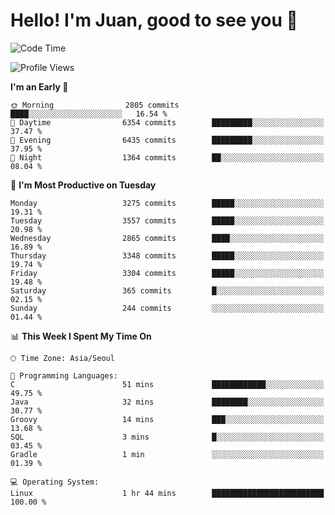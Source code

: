 # Hello! I'm Juan, good to see you 👋

<!--
**Y-k-Y/Y-k-Y** is a ✨ _special_ ✨ repository because its `README.md` (this file) appears on your GitHub profile.

Here are some ideas to get you started:

- 🔭 I’m currently working on ...
- 🌱 I’m currently learning ...
- 👯 I’m looking to collaborate on ...
- 🤔 I’m looking for help with ...
- 💬 Ask me about ...
- 📫 How to reach me: ...
- 😄 Pronouns: ...
- ⚡ Fun fact: ...
-->
<!--
![Profile views](https://gpvc.arturio.dev/Y-k-Y)

[![Omid Nikrah StackOverflow](https://github-readme-stackoverflow.vercel.app/?userID=9517076)](https://stackoverflow.com/users/9517076/i-have-10-fingers)
-->

<!--START_SECTION:waka-->
![Code Time](http://img.shields.io/badge/Code%20Time-1%2C751%20hrs%2015%20mins-blue)

![Profile Views](http://img.shields.io/badge/Profile%20Views-0-blue)

**I'm an Early 🐤** 

```text
🌞 Morning                2805 commits        ████░░░░░░░░░░░░░░░░░░░░░   16.54 % 
🌆 Daytime                6354 commits        █████████░░░░░░░░░░░░░░░░   37.47 % 
🌃 Evening                6435 commits        █████████░░░░░░░░░░░░░░░░   37.95 % 
🌙 Night                  1364 commits        ██░░░░░░░░░░░░░░░░░░░░░░░   08.04 % 
```
📅 **I'm Most Productive on Tuesday** 

```text
Monday                   3275 commits        █████░░░░░░░░░░░░░░░░░░░░   19.31 % 
Tuesday                  3557 commits        █████░░░░░░░░░░░░░░░░░░░░   20.98 % 
Wednesday                2865 commits        ████░░░░░░░░░░░░░░░░░░░░░   16.89 % 
Thursday                 3348 commits        █████░░░░░░░░░░░░░░░░░░░░   19.74 % 
Friday                   3304 commits        █████░░░░░░░░░░░░░░░░░░░░   19.48 % 
Saturday                 365 commits         █░░░░░░░░░░░░░░░░░░░░░░░░   02.15 % 
Sunday                   244 commits         ░░░░░░░░░░░░░░░░░░░░░░░░░   01.44 % 
```


📊 **This Week I Spent My Time On** 

```text
🕑︎ Time Zone: Asia/Seoul

💬 Programming Languages: 
C                        51 mins             ████████████░░░░░░░░░░░░░   49.75 % 
Java                     32 mins             ████████░░░░░░░░░░░░░░░░░   30.77 % 
Groovy                   14 mins             ███░░░░░░░░░░░░░░░░░░░░░░   13.68 % 
SQL                      3 mins              █░░░░░░░░░░░░░░░░░░░░░░░░   03.45 % 
Gradle                   1 min               ░░░░░░░░░░░░░░░░░░░░░░░░░   01.39 % 

💻 Operating System: 
Linux                    1 hr 44 mins        █████████████████████████   100.00 % 
```


<!--END_SECTION:waka-->
